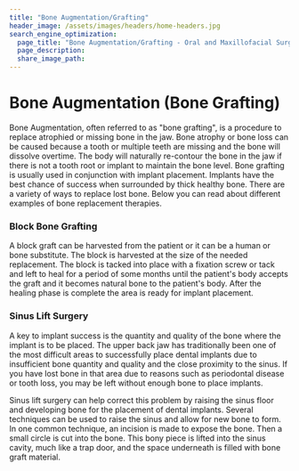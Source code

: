 ```yaml
---
title: "Bone Augmentation/Grafting"
header_image: /assets/images/headers/home-headers.jpg
search_engine_optimization:
  page_title: "Bone Augmentation/Grafting - Oral and Maxillofacial Surgery of Greeley PC"
  page_description:
  share_image_path:
---
```


# Bone Augmentation (Bone Grafting)

Bone Augmentation, often referred to as "bone grafting", is a procedure to replace atrophied or missing bone in the jaw.  Bone atrophy or bone loss can be caused because a tooth or multiple teeth are missing and the bone will dissolve overtime.  The body will naturally re-contour the bone in the jaw if there is not a tooth root or implant to maintain the bone level.  Bone grafting is usually used in conjunction with implant placement.  Implants have the best chance of success when surrounded by thick healthy bone.  There are a variety of ways to replace lost bone.  Below you can read about different examples of bone replacement therapies.

### Block Bone Grafting

A block graft can be harvested from the patient or it can be a human or bone substitute.  The block is harvested at the size of the needed replacement.  The block is tacked into place with a fixation screw or tack and left to heal for a period of some months until the patient's body accepts the graft and it becomes natural bone to the patient's body.  After the healing phase is complete the area is ready for implant placement.  

### Sinus Lift Surgery

A key to implant success is the quantity and quality of the bone where the implant is to be placed.  The upper back jaw has traditionally been one of the most difficult areas to successfully place dental implants due to insufficient bone quantity and quality and the close proximity to the sinus.  If you have lost bone in that area due to reasons such as periodontal disease or tooth loss, you may be left without enough bone to place implants.

Sinus lift surgery can help correct this problem by raising the sinus floor and developing bone for the placement of dental implants.  Several techniques can be used to raise the sinus and allow for new bone to form.  In one common technique, an incision is made to expose the bone.  Then a small circle is cut into the bone.  This bony piece is lifted into the sinus cavity, much like a trap door, and the space underneath is filled with bone graft material.
